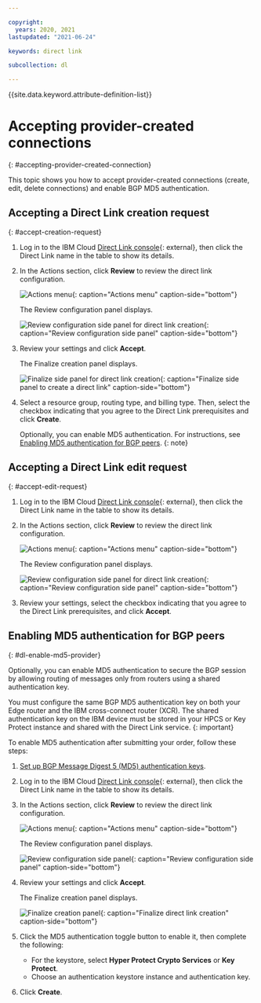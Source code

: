 ```yaml
---

copyright:
  years: 2020, 2021
lastupdated: "2021-06-24"

keywords: direct link

subcollection: dl

---
```


{{site.data.keyword.attribute-definition-list}}

# Accepting provider-created connections
{: #accepting-provider-created-connection}

This topic shows you how to accept provider-created connections (create, edit, delete connections) and enable BGP MD5 authentication.

## Accepting a Direct Link creation request
{: #accept-creation-request}

1. Log in to the IBM Cloud [Direct Link console](/interconnectivity/direct-link){: external}, then click the Direct Link name in the table to show its details.
1. In the Actions section, click **Review** to review the direct link configuration.

   ![Actions menu](/images/actions-review-creation.png){: caption="Actions menu" caption-side="bottom"}

   The Review configuration panel displays.

   ![Review configuration side panel for direct link creation](/images/review-configuration-creation.png){: caption="Review configuration side panel" caption-side="bottom"}

1. Review your settings and click **Accept**.

   The Finalize creation panel displays.

   ![Finalize side panel for direct link creation](/images/finalize-configuration-creation.png){: caption="Finalize side panel to create a direct link" caption-side="bottom"}

1. Select a resource group, routing type, and billing type. Then, select the checkbox indicating that you agree to the Direct Link prerequisites and click **Create**.    

   Optionally, you can enable MD5 authentication.  For instructions, see [Enabling MD5 authentication for BGP peers](/docs/dl?topic=dl-accepting-the-provider-created-connection#dl-enable-md5-provider).
   {: note}

## Accepting a Direct Link edit request
{: #accept-edit-request}

1. Log in to the IBM Cloud [Direct Link console](/interconnectivity/direct-link){: external}, then click the Direct Link name in the table to show its details.
1. In the Actions section, click **Review** to review the direct link configuration.

   ![Actions menu](/images/actions-review-edit.png){: caption="Actions menu" caption-side="bottom"}


   The Review configuration panel displays.

   ![Review configuration side panel for direct link creation](/images/review-configuration-edit.png){: caption="Review configuration side panel" caption-side="bottom"}

1. Review your settings, select the checkbox indicating that you agree to the Direct Link prerequisites, and click **Accept**.

## Enabling MD5 authentication for BGP peers
{: #dl-enable-md5-provider}

Optionally, you can enable MD5 authentication to secure the BGP session by allowing routing of messages only from routers using a shared authentication key.

You must configure the same BGP MD5 authentication key on both your Edge router and the IBM cross-connect router (XCR). The shared authentication key on the IBM device must be stored in your HPCS or Key Protect instance and shared with the Direct Link service.
{: important}

To enable MD5 authentication after submitting your order, follow these steps:

1. [Set up BGP Message Digest 5 (MD5) authentication keys](/docs/dl?topic=dl-dl-md5).
1. Log in to the IBM Cloud [Direct Link console](/interconnectivity/direct-link){: external}, then click the Direct Link name in the table to show its details.
1. In the Actions section, click **Review** to review the direct link configuration.

   ![Actions menu](/images/actions-review.png){: caption="Actions menu" caption-side="bottom"}

   The Review configuration panel displays.

   ![Review configuration side panel](/images/review-configuration.png){: caption="Review configuration side panel" caption-side="bottom"}

1. Review your settings and click **Accept**.

   The Finalize creation panel displays.

   ![Finalize creation panel](/images/finalize-creation.png){: caption="Finalize direct link creation" caption-side="bottom"}

1. Click the MD5 authentication toggle button to enable it, then complete the following:

   * For the keystore, select **Hyper Protect Crypto Services** or **Key Protect**.
   * Choose an authentication keystore instance and authentication key.

1. Click **Create**.
